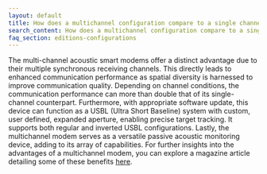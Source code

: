 ```yaml
---
layout: default
title: How does a multichannel configuration compare to a single channel configuration, and what are their respective advantages?
search_content: How does a multichannel configuration compare to a single channel configuration, and what are their respective advantages?
faq_section: editions-configurations
---
```


The multi-channel acoustic smart modems offer a distinct advantage due to their multiple synchronous receiving channels. This directly leads to enhanced communication performance as spatial diversity is harnessed to improve communication quality. Depending on channel conditions, the communication performance can more than double that of its single-channel counterpart. Furthermore, with appropriate software update, this device can function as a USBL (Ultra Short Baseline) system with custom, user defined, expanded aperture, enabling precise target tracking. It supports both regular and inverted USBL configurations. Lastly, the multichannel modem serves as a versatile passive acoustic monitoring device, adding to its array of capabilities.
For further insights into the advantages of a multichannel modem, you can explore a magazine article detailing some of these benefits [here](https://lsc-pagepro.mydigitalpublication.com/publication/?m=60787&i=727818&p=17&ver=html5).
